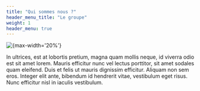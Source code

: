 ```yaml
---
title: "Qui sommes nous ?"
header_menu_title: "Le groupe"
weight: 1
header_menu: true
---
```


![](images/band.jpg "{max-width='20%'}")


In ultrices, est at lobortis pretium, magna quam mollis neque, id viverra odio est sit amet lorem. Mauris efficitur nunc vel lectus porttitor, sit amet sodales quam eleifend. Duis et felis ut mauris dignissim efficitur. Aliquam non sem eros. Integer elit ante, bibendum id hendrerit vitae, vestibulum eget risus. Nunc efficitur nisl in iaculis vestibulum.
